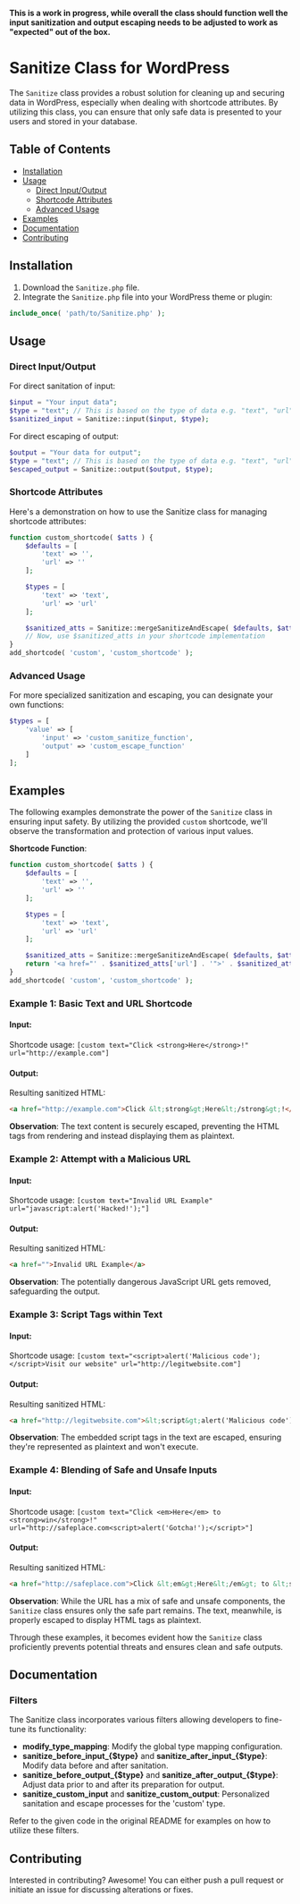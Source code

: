 **This is a work in progress, while overall the class should function well the input sanitization and output escaping needs to be adjusted to work as "expected" out of the box.**

# Sanitize Class for WordPress

The `Sanitize` class provides a robust solution for cleaning up and securing data in WordPress, especially when dealing with shortcode attributes. By utilizing this class, you can ensure that only safe data is presented to your users and stored in your database.

## Table of Contents

- [Installation](#installation)
- [Usage](#usage)
  - [Direct Input/Output](#direct-inputoutput)
  - [Shortcode Attributes](#shortcode-attributes)
  - [Advanced Usage](#advanced-usage)
- [Examples](#examples)
- [Documentation](#documentation)
- [Contributing](#contributing)

## Installation

1. Download the `Sanitize.php` file.
2. Integrate the `Sanitize.php` file into your WordPress theme or plugin:

```php
include_once( 'path/to/Sanitize.php' );
```

## Usage

### Direct Input/Output

For direct sanitation of input:

```php
$input = "Your input data";
$type = "text"; // This is based on the type of data e.g. "text", "url", etc.
$sanitized_input = Sanitize::input($input, $type);
```

For direct escaping of output:

```php
$output = "Your data for output";
$type = "text"; // This is based on the type of data e.g. "text", "url", etc.
$escaped_output = Sanitize::output($output, $type);
```

### Shortcode Attributes

Here's a demonstration on how to use the Sanitize class for managing shortcode attributes:

```php
function custom_shortcode( $atts ) {
    $defaults = [
        'text' => '',
        'url' => ''
    ];

    $types = [
        'text' => 'text',
        'url' => 'url'
    ];

    $sanitized_atts = Sanitize::mergeSanitizeAndEscape( $defaults, $atts, $types );
    // Now, use $sanitized_atts in your shortcode implementation
}
add_shortcode( 'custom', 'custom_shortcode' );
```

### Advanced Usage

For more specialized sanitization and escaping, you can designate your own functions:

```php
$types = [
    'value' => [
        'input' => 'custom_sanitize_function',
        'output' => 'custom_escape_function'
    ]
];
```

## Examples

The following examples demonstrate the power of the `Sanitize` class in ensuring input safety. By utilizing the provided `custom` shortcode, we'll observe the transformation and protection of various input values.

**Shortcode Function**:
```php
function custom_shortcode( $atts ) {
    $defaults = [
        'text' => '',
        'url' => ''
    ];

    $types = [
        'text' => 'text',
        'url' => 'url'
    ];

    $sanitized_atts = Sanitize::mergeSanitizeAndEscape( $defaults, $atts, $types );
    return '<a href="' . $sanitized_atts['url'] . '">' . $sanitized_atts['text'] . '</a>';
}
add_shortcode( 'custom', 'custom_shortcode' );
```

### Example 1: Basic Text and URL Shortcode

#### Input:

Shortcode usage:
```[custom text="Click <strong>Here</strong>!" url="http://example.com"]```

#### Output:

Resulting sanitized HTML:
```html
<a href="http://example.com">Click &lt;strong&gt;Here&lt;/strong&gt;!</a>
```

**Observation**: The text content is securely escaped, preventing the HTML tags from rendering and instead displaying them as plaintext.

### Example 2: Attempt with a Malicious URL

#### Input:

Shortcode usage:
```[custom text="Invalid URL Example" url="javascript:alert('Hacked!');"]```

#### Output:

Resulting sanitized HTML:
```html
<a href="">Invalid URL Example</a>
```

**Observation**: The potentially dangerous JavaScript URL gets removed, safeguarding the output.

### Example 3: Script Tags within Text

#### Input:

Shortcode usage:
```[custom text="<script>alert('Malicious code');</script>Visit our website" url="http://legitwebsite.com"]```

#### Output:

Resulting sanitized HTML:
```html
<a href="http://legitwebsite.com">&lt;script&gt;alert('Malicious code');&lt;/script&gt;Visit our website</a>
```

**Observation**: The embedded script tags in the text are escaped, ensuring they're represented as plaintext and won't execute.

### Example 4: Blending of Safe and Unsafe Inputs

#### Input:

Shortcode usage:
```[custom text="Click <em>Here</em> to <strong>win</strong>!" url="http://safeplace.com<script>alert('Gotcha!');</script>"]```

#### Output:

Resulting sanitized HTML:
```html
<a href="http://safeplace.com">Click &lt;em&gt;Here&lt;/em&gt; to &lt;strong&gt;win&lt;/strong&gt;!</a>
```

**Observation**: While the URL has a mix of safe and unsafe components, the `Sanitize` class ensures only the safe part remains. The text, meanwhile, is properly escaped to display HTML tags as plaintext.

Through these examples, it becomes evident how the `Sanitize` class proficiently prevents potential threats and ensures clean and safe outputs.


## Documentation

### Filters

The Sanitize class incorporates various filters allowing developers to fine-tune its functionality:

- **modify_type_mapping**: Modify the global type mapping configuration.
- **sanitize_before_input_{$type}** and **sanitize_after_input_{$type}**: Modify data before and after sanitation.
- **sanitize_before_output_{$type}** and **sanitize_after_output_{$type}**: Adjust data prior to and after its preparation for output.
- **sanitize_custom_input** and **sanitize_custom_output**: Personalized sanitation and escape processes for the 'custom' type.

Refer to the given code in the original README for examples on how to utilize these filters.

## Contributing

Interested in contributing? Awesome! You can either push a pull request or initiate an issue for discussing alterations or fixes.
